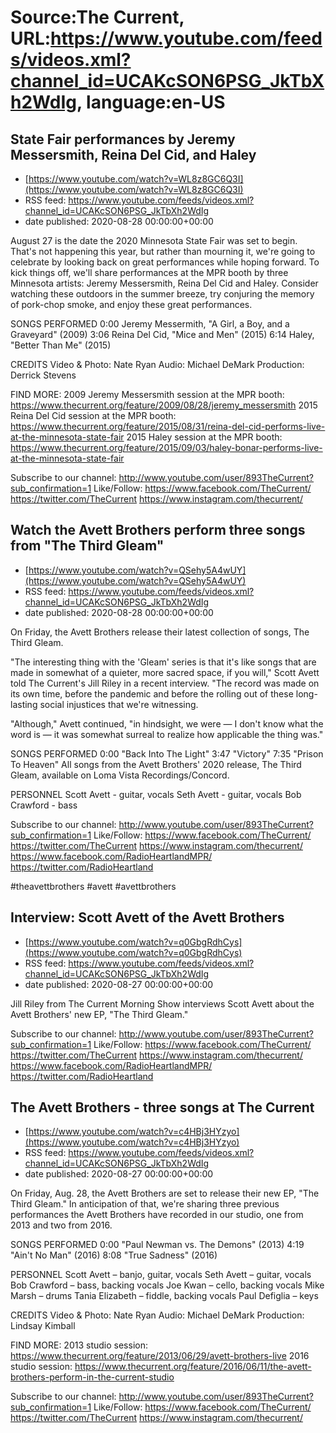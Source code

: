 # Source:The Current, URL:https://www.youtube.com/feeds/videos.xml?channel_id=UCAKcSON6PSG_JkTbXh2WdIg, language:en-US

## State Fair performances by Jeremy Messersmith, Reina Del Cid, and Haley
 - [https://www.youtube.com/watch?v=WL8z8GC6Q3I](https://www.youtube.com/watch?v=WL8z8GC6Q3I)
 - RSS feed: https://www.youtube.com/feeds/videos.xml?channel_id=UCAKcSON6PSG_JkTbXh2WdIg
 - date published: 2020-08-28 00:00:00+00:00

August 27 is the date the 2020 Minnesota State Fair was set to begin. That's not happening this year, but rather than mourning it, we're going to celebrate by looking back on great performances while hoping forward. To kick things off, we'll share performances at the MPR booth by three Minnesota artists: Jeremy Messersmith, Reina Del Cid and Haley. Consider watching these outdoors in the summer breeze, try conjuring the memory of pork-chop smoke, and enjoy these great performances. 

SONGS PERFORMED
0:00 Jeremy Messermith, "A Girl, a Boy, and a Graveyard" (2009)
3:06 Reina Del Cid, "Mice and Men" (2015)
6:14 Haley, "Better Than Me" (2015)

CREDITS
Video & Photo: Nate Ryan
Audio: Michael DeMark
Production: Derrick Stevens

FIND MORE:
2009 Jeremy Messersmith session at the MPR booth: https://www.thecurrent.org/feature/2009/08/28/jeremy_messersmith
2015 Reina Del Cid session at the MPR booth: https://www.thecurrent.org/feature/2015/08/31/reina-del-cid-performs-live-at-the-minnesota-state-fair
2015 Haley session at the MPR booth:
https://www.thecurrent.org/feature/2015/09/03/haley-bonar-performs-live-at-the-minnesota-state-fair

Subscribe to our channel:
http://www.youtube.com/user/893TheCurrent?sub_confirmation=1
Like/Follow:
https://www.facebook.com/TheCurrent/
https://twitter.com/TheCurrent
https://www.instagram.com/thecurrent/

## Watch the Avett Brothers perform three songs from "The Third Gleam"
 - [https://www.youtube.com/watch?v=QSehy5A4wUY](https://www.youtube.com/watch?v=QSehy5A4wUY)
 - RSS feed: https://www.youtube.com/feeds/videos.xml?channel_id=UCAKcSON6PSG_JkTbXh2WdIg
 - date published: 2020-08-28 00:00:00+00:00

On Friday, the Avett Brothers release their latest collection of songs, The Third Gleam.

"The interesting thing with the 'Gleam' series is that it's like songs that are made in somewhat of a quieter, more sacred space, if you will," Scott Avett told The Current's Jill Riley in a recent interview. "The record was made on its own time, before the pandemic and before the rolling out of these long-lasting social injustices that we're witnessing.

"Although," Avett continued, "in hindsight, we were — I don't know what the word is — it was somewhat surreal to realize how applicable the thing was."

SONGS PERFORMED
0:00 "Back Into The Light"
3:47 "Victory"
7:35 "Prison To Heaven"
All songs from the Avett Brothers' 2020 release, The Third Gleam, available on Loma Vista Recordings/Concord.

PERSONNEL
Scott Avett - guitar, vocals
Seth Avett - guitar, vocals
Bob Crawford - bass 

Subscribe to our channel:
http://www.youtube.com/user/893TheCurrent?sub_confirmation=1
Like/Follow:
https://www.facebook.com/TheCurrent/
https://twitter.com/TheCurrent
https://www.instagram.com/thecurrent/
https://www.facebook.com/RadioHeartlandMPR/
https://twitter.com/RadioHeartland

#theavettbrothers #avett #avettbrothers

## Interview: Scott Avett of the Avett Brothers
 - [https://www.youtube.com/watch?v=q0GbgRdhCys](https://www.youtube.com/watch?v=q0GbgRdhCys)
 - RSS feed: https://www.youtube.com/feeds/videos.xml?channel_id=UCAKcSON6PSG_JkTbXh2WdIg
 - date published: 2020-08-27 00:00:00+00:00

Jill Riley from The Current Morning Show interviews Scott Avett about the Avett Brothers' new EP, "The Third Gleam."

Subscribe to our channel:
http://www.youtube.com/user/893TheCurrent?sub_confirmation=1
Like/Follow:
https://www.facebook.com/TheCurrent/
https://twitter.com/TheCurrent
https://www.instagram.com/thecurrent/
https://www.facebook.com/RadioHeartlandMPR/
https://twitter.com/RadioHeartland

## The Avett Brothers - three songs at The Current
 - [https://www.youtube.com/watch?v=c4HBj3HYzyo](https://www.youtube.com/watch?v=c4HBj3HYzyo)
 - RSS feed: https://www.youtube.com/feeds/videos.xml?channel_id=UCAKcSON6PSG_JkTbXh2WdIg
 - date published: 2020-08-27 00:00:00+00:00

On Friday, Aug. 28, the Avett Brothers are set to release their new EP, "The Third Gleam." In anticipation of that, we're sharing three previous performances the Avett Brothers have recorded in our studio, one from 2013 and two from 2016.

SONGS PERFORMED
0:00 "Paul Newman vs. The Demons" (2013)
4:19 "Ain't No Man" (2016)
8:08 "True Sadness" (2016)

PERSONNEL
Scott Avett – banjo, guitar, vocals
Seth Avett – guitar, vocals
Bob Crawford – bass, backing vocals
Joe Kwan – cello, backing vocals
Mike Marsh – drums 
Tania Elizabeth – fiddle, backing vocals
Paul Defiglia – keys 

CREDITS
Video & Photo: Nate Ryan
Audio: Michael DeMark
Production: Lindsay Kimball

FIND MORE:
2013 studio session: https://www.thecurrent.org/feature/2013/06/29/avett-brothers-live
2016 studio session: https://www.thecurrent.org/feature/2016/06/11/the-avett-brothers-perform-in-the-current-studio

Subscribe to our channel:
http://www.youtube.com/user/893TheCurrent?sub_confirmation=1
Like/Follow:
https://www.facebook.com/TheCurrent/
https://twitter.com/TheCurrent
https://www.instagram.com/thecurrent/

